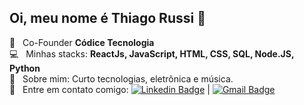 ## Oi, meu nome é Thiago Russi 👋

  :rocket:  &nbsp; Co-Founder **Códice Tecnologia**
 <br/> :computer: &nbsp; Minhas stacks: **ReactJs, JavaScript, HTML, CSS, SQL, Node.JS, Python**
 <br/> 💬  &nbsp; Sobre mim: Curto tecnologias, eletrônica e música.
 <br/> :email: &nbsp; Entre em contato comigo: [![Linkedin Badge](https://img.shields.io/badge/-ThiagoRussi-blue?style=flat-square&logo=Linkedin&logoColor=white&link=https://www.linkedin.com/in/tgmarinho/)](https://www.linkedin.com/in/thiago-russi-79aa3b163/) 
| 
[![Gmail Badge](https://img.shields.io/badge/-thiagorussii@gmail.com-c14438?style=flat-square&logo=Gmail&logoColor=white&link=mailto:thiagorussii@gmail.com)](mailto:thiagorussii@gmail.com)
